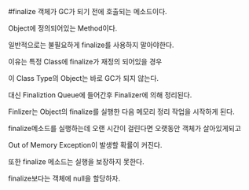#finalize
객체가 GC가 되기 전에 호출되는 메소드이다.

Object에 정의되어있는 Method이다.

일반적으로는 불필요하게 finalize를 사용하지 말아야한다.

이유는 특정 Class에 finalize가 재정의 되어있을 경우

이 Class Type의 Object는 바로 GC가 되지 않는다.

대신 Finaliztion Queue에 들어간후 Finalizer에 의해 정리된다.

Finlizer는 Object의 finalize를 실행한 다음 메모리 정리 작업을 시작하게 된다.

finalize메소드를 실행하는데 오랜 시간이 걸린다면 오랫동안 객체가 살아있게되고

Out of Memory Exception이 발생할 확률이 커진다.

또한 finalize 메소드는 실행을 보장하지 못한다.

finalize보다는 객체에 null을 할당하자.